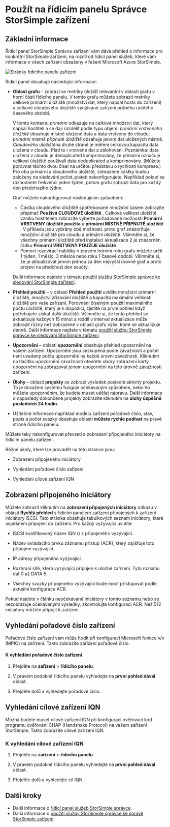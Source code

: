 <properties
   pageTitle="Použít na řídicím panelu Správce StorSimple zařízení | Microsoft Azure"
   description="Popisuje řídicí panel StorSimple Správce služeb zařízení a jak se používá k zobrazení metriky úložišť a připojené iniciátory a pořadové číslo a IQN najít."
   services="storsimple"
   documentationCenter="NA"
   authors="alkohli"
   manager="carmonm"
   editor="" />
<tags
   ms.service="storsimple"
   ms.devlang="NA"
   ms.topic="article"
   ms.tgt_pltfrm="NA"
   ms.workload="TBD"
   ms.date="09/21/2016"
   ms.author="alkohli" />

# <a name="use-the-storsimple-manager-device-dashboard"></a>Použít na řídicím panelu Správce StorSimple zařízení

## <a name="overview"></a>Základní informace

Řídicí panel StorSimple Správce zařízení vám dává přehled o informace pro konkrétní StorSimple zařízení, na rozdíl od řídicí panel služeb, které vám informace o všech zařízení obsaženy v řešení Microsoft Azure StorSimple.

![Stránky řídicího panelu zařízení](./media/storsimple-device-dashboard/StorSimple_DeviceDashbaord1M.png)

Řídicí panel obsahuje následující informace:

- **Oblast grafu** – zobrazí se metriky úložišť relevantní v oblasti grafu v horní části řídicího panelu. V tomto grafu můžete zobrazit metriky celkové primární úložiště (množství dat, který napsal hosts do zařízení) a celkové cloudového úložiště využívané zařízení průběhu určitého časového období.

     V tomto kontextu *primární* odkazuje na celkové množství dat, který napsal hostiteli a se dají rozdělit podle typu objem: *primární vrstveného úložiště* obsahuje místně uložené data a data vrstveny do cloudu; *primární místně připnuté úložiště* obsahuje jenom dat uložených místně. *Cloudového úložiště*na druhé straně je měření celkovou kapacitu data uložená v cloudu. Platí to i vrstvené dat a zálohování. Poznámka: data uložená v cloudu je deduplicated komprimovány, že primární označuje velikost úložiště používali data deduplicated a komprimovány. (Můžete porovnat těchto dvou čísel na určitou představu o rychlosti komprese.) Pro oba primární a cloudového úložiště, zobrazené částky budou založeny na sledování počet_plateb nakonfigurujete. Například pokud se rozhodnete frekvenci jeden týden, potom grafu zobrazí data pro každý den předchozího týdne.

     Graf můžete nakonfigurovat následujícím způsobem:

     - Částka cloudového úložiště spotřebované množství časem zobrazíte přepínač **Používá CLOUDOVÉ úložiště** . Celková velikost úložiště vzniku hostitelem zobrazíte vyberte požadované možnosti **Primární VRSTVENY úložiště použita** a **primární MÍSTNĚ PŘIPNUTÉ úložiště** . V příkladu jsou vybrány obě možnosti. proto graf znázorňuje množství úložiště pro cloudu a primární úložiště. Všimněte si, že všechny primární úložiště před instalací aktualizace 2 je znázorněn řádku **Primární VRSTVENY POUŽIJE úložiště** .
     - Pomocí rozevírací nabídky v pravém horním rohu grafu můžete určit 1 týden, 1 měsíc, 3 měsíce nebo roku 1 časové období. Všimněte si, že je aktualizovat jenom jednou za den nejvyšší úrovně graf a proto projeví na předchozí den součty.

     Další informace najdete v tématu [použití službu StorSimple správce ke sledování StorSimple zařízení](storsimple-monitor-device.md).

- **Přehled použití** – v oblasti **Přehled použití** uvidíte množství primární úložiště, množství zřizování úložiště a kapacita maximální velikosti úložiště pro vaše zařízení. Porovnání číselným použití maximálního počtu úložiště, který je k dispozici, zjistíte na první pohled když potřebujete získat další úložiště. Všimněte si, že tento přehled se aktualizuje každých 15 minut a rozdíl v interval aktualizace může zobrazit různý než zobrazené v oblasti grafu výše, které se aktualizuje denně. Další informace najdete v tématu [použití službu StorSimple správce ke sledování StorSimple zařízení](storsimple-monitor-device.md).


- **Upozornění** – oblasti **upozornění** obsahuje přehled upozornění na vašem zařízení. Upozornění jsou seskupená podle závažnosti a počet není uvedený počtu upozornění na každé úrovni závažnosti. Kliknutím na tlačítko upozornění závažnosti otevřete obory zobrazení karty upozornění na zobrazovat jenom upozornění na této úrovně závažnosti zařízení.

- **Úlohy** – oblasti **projekty** se zobrazí výsledek poslední aktivity projektu. To je dosažení systému funguje očekávaným způsobem, nebo ho můžete upozorněním, že budete muset udělat nápravu. Další informace o naposledy dokončené projekty zobrazíte kliknutím na **úlohy úspěšně posledních 24 hodin**.

- Užitečné informace například modelu zařízení pořadové číslo, stav, popis a počet svazky obsahuje oblasti **můžete rychle podívat** na pravé straně řídicího panelu.

Můžete taky nakonfigurovat převzetí a zobrazení připojeného iniciátory na řídicím panelu zařízení.

Běžné úkoly, které lze provádět na této stránce jsou:

- Zobrazení připojeného iniciátory

- Vyhledání pořadové číslo zařízení

- Vyhledání cílové zařízení IQN

## <a name="view-connected-initiators"></a>Zobrazení připojeného iniciátory

Můžete zobrazit kliknutím na **zobrazení připojených iniciátory** odkazu v oblasti **Rychlý přehled** s řídicím panelem zařízení připojených k zařízení iniciátory iSCSI. Tato stránka obsahuje tabulkových seznam iniciátory, které úspěšném připojení do zařízení. Pro každý vyzývající uvidíte:

- ISCSI kvalifikovaný název IQN () z připojeného vyzývající.

- Název ovládacího prvku záznamu přístup (ACR), který zajišťuje toto připojení vyzývající.

- IP adresy připojeného vyzývající.

- Rozhraní sítě, která vyzývající připojen k úložné zařízení. Tyto rozsahu dat 0 až DATA 5.

- Všechny svazky připojeného vyzývající bude moct přistupovat podle aktuální konfigurace ACR.

Pokud najdete v článku neočekávané iniciátory v tomto seznamu nebo se nezobrazuje očekávanými výsledky, zkontrolujte konfiguraci ACR. Než 512 iniciátory můžete připojit k zařízení.

## <a name="find-the-device-serial-number"></a>Vyhledání pořadové číslo zařízení

Pořadové číslo zařízení vám může hodit při konfiguraci Microsoft funkce v/v (MPIO) na zařízení. Takto zobrazíte zařízení pořadové číslo.

#### <a name="to-find-the-device-serial-number"></a>K vyhledání pořadové číslo zařízení

1. Přejděte na **zařízení** > **řídicího panelu**.

2. V pravém podokně řídicího panelu vyhledejte na **první pohled dával** oblast.

3. Přejděte dolů a vyhledejte pořadové číslo.

## <a name="find-the-device-target-iqn"></a>Vyhledání cílové zařízení IQN

Možná budete muset cílové zařízení IQN při konfiguraci ověřovací kód programu ověřování CHAP (Handshake Protocol) na vašem zařízení StorSimple. Takto zobrazíte cílové zařízení IQN.

### <a name="to-find-the-device-target-iqn"></a>K vyhledání cílové zařízení IQN

1. Přejděte na **zařízení** > **řídicího panelu**.

1. V pravém podokně řídicího panelu vyhledejte na **první pohled dával** oblast.

1. Přejděte dolů a vyhledejte cíl IQN.

## <a name="next-steps"></a>Další kroky

- Další informace o [řídicí panel služeb StorSimple správce](storsimple-service-dashboard.md).
- Další informace o [použití služby StorSimple správce ke správě StorSimple zařízení](storsimple-manager-service-administration.md).

